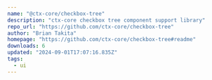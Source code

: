 ```yaml
---
name: "@ctx-core/checkbox-tree"
description: "ctx-core checkbox tree component support library"
repo_url: "https://github.com/ctx-core/checkbox-tree"
author: "Brian Takita"
homepage: "https://github.com/ctx-core/checkbox-tree#readme"
downloads: 6
updated: "2024-09-01T17:07:16.835Z"
tags: 
  - ui
---
```

